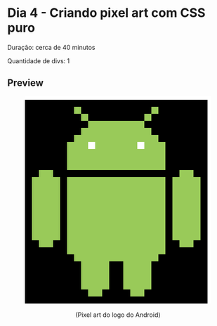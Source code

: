 # Dia 4 - Criando pixel art com CSS puro

Duração: cerca de 40 minutos

Quantidade de divs: 1

## Preview

<div align="center">
    <img src="preview-day-4.png" alt="Preview da arte com CSS" />
    <p>(Pixel art do logo do Android)</p>
</div>